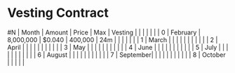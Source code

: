# Vesting Contract

 #N |   Month  |   Amount  |  Price |    Max    | Vesting | 
    |          |           |        |           |         | 
 0  | February | 8,000,000 | $0.040 |  400,000  |   24m   | 
    |          |           |        |           |         | 
 1  |   March  |           |        |           |         | 
    |          |           |        |           |         | 
 2  |   April  |           |        |           |         | 
    |          |           |        |           |         | 
 3  |    May   |           |        |           |         | 
    |          |           |        |           |         | 
 4  |   June   |           |        |           |         | 
    |          |           |        |           |         | 
 5  |   July   |           |        |           |         | 
    |          |           |        |           |         | 
 6  |  August  |           |        |           |         | 
    |          |           |        |           |         | 
 7  | September|           |        |           |         | 
    |          |           |        |           |         | 
 8  |  October |           |        |           |         | 